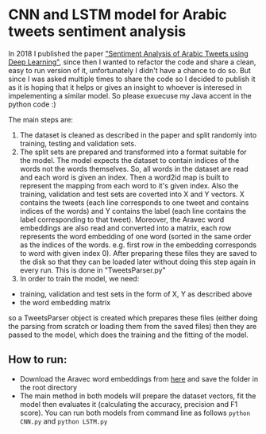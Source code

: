 # CNN and LSTM model for Arabic tweets sentiment analysis

In 2018 I published the paper ["Sentiment Analysis of Arabic Tweets using Deep Learning"](https://www.sciencedirect.com/science/article/pii/S1877050918321689), since then I wanted to refactor the code and share a clean, easy to run version of it, unfortunately I didn't have a chance to do so. But since I was asked multiple times to share the code so I decided to publish it as it is hoping that it helps or gives an insight to whoever is interesed in impelementing a similar model. So please exuecuse my Java accent in the python code :)

The main steps are:
1. The dataset is cleaned as described in the paper and split randomly into training, testing and validation sets.
2. The split sets are prepared and transformed into a format suitable for the model. The model expects the dataset to contain indices of the words not the words themselves. So, all words in the dataset are read and each word is given an index. Then a word2id map is built to represent the mapping from each word to it's given index. Also the training, validation and test sets are coverted into X and Y vectors. X contains the tweets (each line corresponds to one tweet and contains indices of the words) and Y contains the label (each line contains the label corresponding to that tweet). Moreover, the Aravec word embeddings are also read and converted into a matrix, each row represents the word embedding of one word (sorted in the same order as the indices of the words. e.g. first row in the embedding corresponds to word with given index 0). After preparing these files they are saved to the disk so that they can be loaded later without doing this step again in every run. This is done in "TweetsParser.py"
3. In order to train the model, we need:
- training, validation and test sets in the form of X, Y as described above
- the word embedding matrix

so a TweetsParser object is created which prepares these files (either doing the parsing from scratch or loading them from the saved files)
then they are passed to the model, which does the training and the fitting of the model.

## How to run:
- Download the Aravec word embeddings from [here](https://drive.google.com/drive/folders/1KqHedTrS_zu5c89hPyeU37jOE0ITTqI3?usp=sharing) and save the folder in the root directory
- The main method in both models will prepare the dataset vectors, fit the model then evaluates it (calculating the accuracy, precision and F1 score). You can run both models from command line as follows
`python CNN.py`
and
`python LSTM.py`
